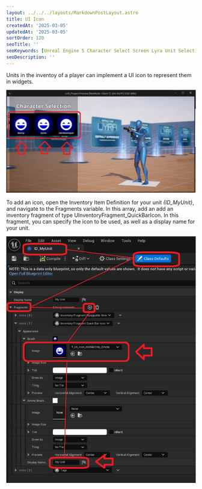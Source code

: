 ```yaml
---
layout: ../../../layouts/MarkdownPostLayout.astro
title: UI Icon
createdAt: '2025-03-05'
updatedAt: '2025-03-05'
sortOrder: 120
seoTitle: ''
seoKeywords: [Unreal Engine 5 Character Select Screen Lyra Unit Selection]
seoDescription: ''
---
```


Units in the inventoy of a player can implement a UI icon to represent them in widgets. 

![](../../../assets/lyra-unit-selection/ui-icon.jpg)

To add an icon, open the Inventory Item Definition for your unit *(<span class="object">ID_MyUnit</span>)*, and navigate to the <span class="variable">Fragments</span> variable. In this array, add an  add an inventory fragment of type <span class="object">UInventoryFragment_QuickBarIcon</span>. In this fragment, you can specify the icon to be used, as well as a display name for your unit.

![](../../../assets/lyra-unit-selection/icon.jpg)
